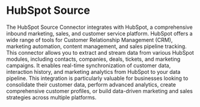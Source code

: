 # HubSpot Source
The HubSpot Source Connector integrates with HubSpot, a comprehensive inbound marketing, sales, and customer service platform. HubSpot offers a wide range of tools for Customer Relationship Management (CRM), marketing automation, content management, and sales pipeline tracking. This connector allows you to extract and stream data from various HubSpot modules, including contacts, companies, deals, tickets, and marketing campaigns. It enables real-time synchronization of customer data, interaction history, and marketing analytics from HubSpot to your data pipeline. This integration is particularly valuable for businesses looking to consolidate their customer data, perform advanced analytics, create comprehensive customer profiles, or build data-driven marketing and sales strategies across multiple platforms.

